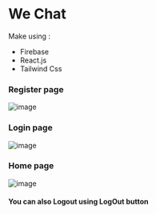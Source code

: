# We Chat 

Make using :
- Firebase
- React.js
- Tailwind Css

### Register page
![image](https://user-images.githubusercontent.com/94830605/195120189-b2eaac1c-5dd2-4b52-8194-0a9bf3571608.png)

### Login page
![image](https://user-images.githubusercontent.com/94830605/195120792-2274dd8b-144e-44e9-b714-41d5835047c9.png)

### Home page
![image](https://user-images.githubusercontent.com/94830605/195121079-ef4345a3-8a1b-4558-9926-8ed25fec0692.png)

#### You can also Logout using LogOut button


